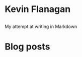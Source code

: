 # Kevin Flanagan
## 
My attempt at writing in Markdown

# Blog posts
<!-- BLOG-POST-LIST:START -->
<!-- BLOG-POST-LIST:END -->